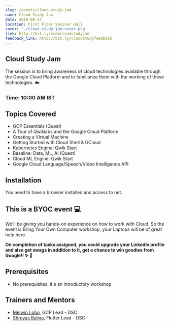 ```yaml
---
slug: /events/cloud-study-jam
name: Cloud Study Jam
date: 2019-08-17
location: First Floor Seminar Hall
cover: './cloud-study-jam-cover.png'
link: http://bit.ly/scemcloudstudyjam
feedback_link: http://bit.ly/cloudstudyfeedback
---
```

## Cloud Study Jam
The session is to bring awareness of cloud technologies available through the Google Cloud Platform and to familiarize them with the working of these technologies. :cloud:
### Time: 10:00 AM IST

## Topics Covered
- GCP Essentials (Quest)
- A Tour of Qwiklabs and the Google Cloud Platform
- Creating a Virtual Machine
- Getting Started with Cloud Shell & GCloud
- Kubernetes Engine: Qwik Start
- Baseline: Data, ML, AI (Quest)
- Cloud ML Engine: Qwik Start
- Google Cloud Language/Speech/Video Intelligence API

## Installation
 You need to have a browser installed and access to net. 
## This is a BYOC event :computer:
We'll be giving you hands-on experience on how to work with Cloud. So the event is Bring Your Own Computer workshop, your Laptops will be of great help here.

**On completion of tasks assigned, you could upgrade your LinkedIn profile and also get swags in addition to it, get a chance to win goodies from Google!! :sparkles: :gift:** 

## Prerequisites
- No prerequisites, it's an introductory workshop

## Trainers and Mentors
- [Melwin Lobo](https://github.com/melwinlobo18), GCP Lead - DSC
- [Shreyas Baliga](https://github.com/ShreyasBaliga), Flutter Lead - DSC
